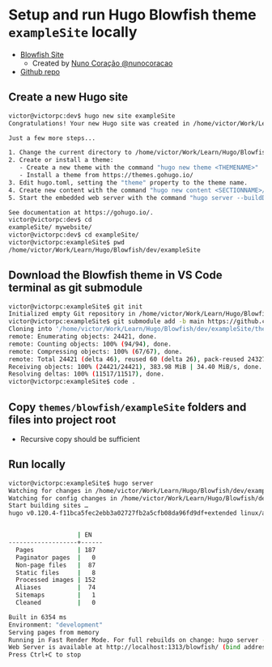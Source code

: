 # Setup and run Hugo Blowfish theme `exampleSite` locally

- [Blowfish Site](https://blowfish.page/)
  - Created by [Nuno Coração @nunocoracao](https://twitter.com/nunocoracao)
- [Github repo](https://github.com/victorkane/run-hugo-blowfish-theme-sample-site/blob/main/README.md)

## Create a new Hugo site

```bash
victor@victorpc:dev$ hugo new site exampleSite
Congratulations! Your new Hugo site was created in /home/victor/Work/Learn/Hugo/Blowfish/dev/exampleSite.

Just a few more steps...

1. Change the current directory to /home/victor/Work/Learn/Hugo/Blowfish/dev/exampleSite.
2. Create or install a theme:
   - Create a new theme with the command "hugo new theme <THEMENAME>"
   - Install a theme from https://themes.gohugo.io/
3. Edit hugo.toml, setting the "theme" property to the theme name.
4. Create new content with the command "hugo new content <SECTIONNAME>/<FILENAME>.<FORMAT>".
5. Start the embedded web server with the command "hugo server --buildDrafts".

See documentation at https://gohugo.io/.
victor@victorpc:dev$ cd
exampleSite/ mywebsite/
victor@victorpc:dev$ cd exampleSite/
victor@victorpc:exampleSite$ pwd
/home/victor/Work/Learn/Hugo/Blowfish/dev/exampleSite
```

## Download the Blowfish theme in VS Code terminal as git submodule

```bash
victor@victorpc:exampleSite$ git init
Initialized empty Git repository in /home/victor/Work/Learn/Hugo/Blowfish/dev/exampleSite/.git/
victor@victorpc:exampleSite$ git submodule add -b main https://github.com/nunocoracao/blowfish.git themes/blowfish
Cloning into '/home/victor/Work/Learn/Hugo/Blowfish/dev/exampleSite/themes/blowfish'...
remote: Enumerating objects: 24421, done.
remote: Counting objects: 100% (94/94), done.
remote: Compressing objects: 100% (67/67), done.
remote: Total 24421 (delta 46), reused 60 (delta 26), pack-reused 24327
Receiving objects: 100% (24421/24421), 383.98 MiB | 34.40 MiB/s, done.
Resolving deltas: 100% (11517/11517), done.
victor@victorpc:exampleSite$ code .
```

## Copy `themes/blowfish/exampleSite` folders and files into project root

- Recursive copy should be sufficient

## Run locally

```bash
victor@victorpc:exampleSite$ hugo server
Watching for changes in /home/victor/Work/Learn/Hugo/Blowfish/dev/exampleSite/{archetypes,assets,content,data,i18n,layouts,static,themes}
Watching for config changes in /home/victor/Work/Learn/Hugo/Blowfish/dev/exampleSite/hugo.toml, /home/victor/Work/Learn/Hugo/Blowfish/dev/exampleSite/config/_default, /home/victor/Work/Learn/Hugo/Blowfish/dev/exampleSite/themes/blowfish/config.toml, /home/victor/Work/Learn/Hugo/Blowfish/dev/exampleSite/themes/blowfish/config/_default
Start building sites …
hugo v0.120.4-f11bca5fec2ebb3a02727fb2a5cfb08da96fd9df+extended linux/amd64 BuildDate=2023-11-08T11:18:07Z VendorInfo=gohugoio


                   | EN
-------------------+------
  Pages            | 187
  Paginator pages  |   0
  Non-page files   |  87
  Static files     |   8
  Processed images | 152
  Aliases          |  74
  Sitemaps         |   1
  Cleaned          |   0

Built in 6354 ms
Environment: "development"
Serving pages from memory
Running in Fast Render Mode. For full rebuilds on change: hugo server --disableFastRender
Web Server is available at http://localhost:1313/blowfish/ (bind address 127.0.0.1)
Press Ctrl+C to stop
```
